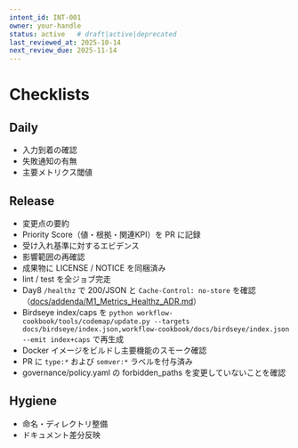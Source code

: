 ```yaml
---
intent_id: INT-001
owner: your-handle
status: active   # draft|active|deprecated
last_reviewed_at: 2025-10-14
next_review_due: 2025-11-14
---
```


# Checklists

## Daily

- 入力到着の確認
- 失敗通知の有無
- 主要メトリクス閾値

## Release

- 変更点の要約
- Priority Score（値・根拠・関連KPI）を PR に記録
- 受け入れ基準に対するエビデンス
- 影響範囲の再確認
- 成果物に LICENSE / NOTICE を同梱済み
- lint / test を全ジョブ完走
- Day8 `/healthz` で 200/JSON と `Cache-Control: no-store` を確認（[docs/addenda/M1_Metrics_Healthz_ADR.md](../docs/addenda/M1_Metrics_Healthz_ADR.md)）
- Birdseye index/caps を `python workflow-cookbook/tools/codemap/update.py --targets docs/birdseye/index.json,workflow-cookbook/docs/birdseye/index.json --emit index+caps` で再生成
- Docker イメージをビルドし主要機能のスモーク確認
- PR に `type:*` および `semver:*` ラベルを付与済み
- governance/policy.yaml の forbidden_paths を変更していないことを確認

## Hygiene

- 命名・ディレクトリ整備
- ドキュメント差分反映
